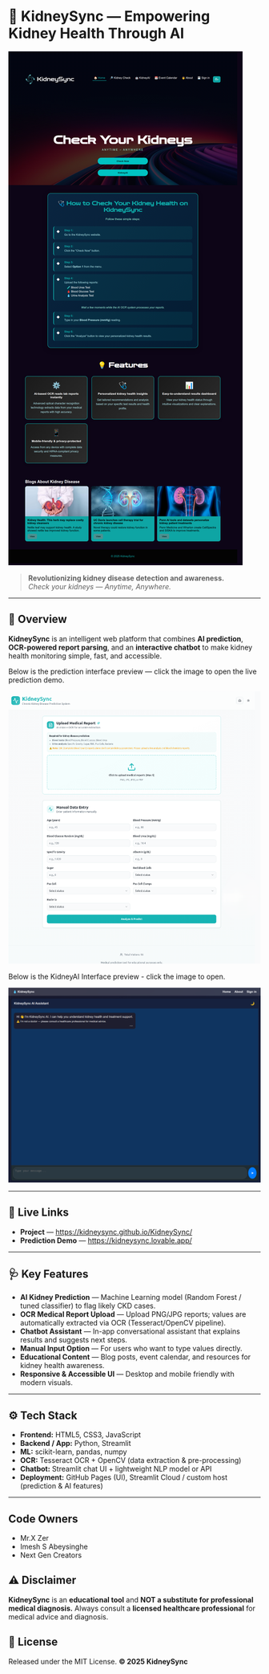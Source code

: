 # 🧬 KidneySync — Empowering Kidney Health Through AI

[![KidneySync Preview](./images/preview.png)](https://kidneysync.github.io/KidneySync/)

> **Revolutionizing kidney disease detection and awareness.**  
> *Check your kidneys — Anytime, Anywhere.*

---

## 🌟 Overview

**KidneySync** is an intelligent web platform that combines **AI prediction**, **OCR-powered report parsing**, and an **interactive chatbot** to make kidney health monitoring simple, fast, and accessible.

Below is the prediction interface preview — click the image to open the live prediction demo.

[![Prediction Interface — Click to Open](./images/preview-predict.png)](https://kidneysync.lovable.app/)

Below is the KidneyAI Interface preview - click the image to open.

[![KidneyAI Interface — Click to Open](./images/preview-chat.png)](./html/chat.html)

---

## 🚀 Live Links

- **Project** — https://kidneysync.github.io/KidneySync/  
- **Prediction Demo** — https://kidneysync.lovable.app/

---

## 🩺 Key Features

- **AI Kidney Prediction** — Machine Learning model (Random Forest / tuned classifier) to flag likely CKD cases.  
- **OCR Medical Report Upload** — Upload PNG/JPG reports; values are automatically extracted via OCR (Tesseract/OpenCV pipeline).  
- **Chatbot Assistant** — In-app conversational assistant that explains results and suggests next steps.  
- **Manual Input Option** — For users who want to type values directly.  
- **Educational Content** — Blog posts, event calendar, and resources for kidney health awareness.  
- **Responsive & Accessible UI** — Desktop and mobile friendly with modern visuals.

---

## ⚙️ Tech Stack

- **Frontend:** HTML5, CSS3, JavaScript  
- **Backend / App:** Python, Streamlit  
- **ML:** scikit-learn, pandas, numpy  
- **OCR:** Tesseract OCR + OpenCV (data extraction & pre-processing)  
- **Chatbot:** Streamlit chat UI + lightweight NLP model or API  
- **Deployment:** GitHub Pages (UI), Streamlit Cloud / custom host (prediction & AI features)

---

## Code Owners

- Mr.X Zer
- Imesh S Abeysinghe
- Next Gen Creators

## ⚠️ Disclaimer

**KidneySync** is an **educational tool** and **NOT a substitute for professional medical diagnosis.**
Always consult a **licensed healthcare professional** for medical advice and diagnosis.

## 📜 License

Released under the MIT License.
**© 2025 KidneySync**